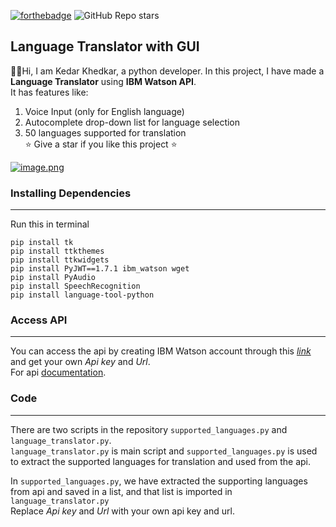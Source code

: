 [![forthebadge](https://forthebadge.com/images/badges/made-with-python.svg)](https://forthebadge.com) <img alt="GitHub Repo stars" src="https://img.shields.io/github/stars/Kedar-Khedkar/Language-Translator-?style=for-the-badge">

## Language Translator with GUI

🙋‍♂️Hi, I am Kedar Khedkar, a python developer.
In this project, I have made a **Language Translator** using **IBM Watson API**.<br>
It has features like:<br>
1. Voice Input (only for English language)
2. Autocomplete drop-down list for language selection
3. 50 languages supported for translation <br>
⭐ Give a star if you like this project ⭐<br>

[![image.png](https://i.postimg.cc/3RCrSJNV/image.png)](https://postimg.cc/9R0jz2GY)
### Installing Dependencies
*********
Run this in terminal<br>

`pip install tk`<br>
`pip install ttkthemes`<br>
`pip install ttkwidgets`<br>
`pip install PyJWT==1.7.1 ibm_watson wget`<br>
`pip install PyAudio`<br>
`pip install SpeechRecognition`<br>
`pip install language-tool-python`<br>

### Access API
***********
You can access the api by creating IBM Watson account through this *[link](https://ibm.co/3vMLNJQ)* and get your own *Api key* and *Url*. <br>
For api [documentation](https://cloud.ibm.com/apidocs/language-translator?code=python#translate).

### Code
**********
There are two scripts in the repository `supported_languages.py` and `language_translator.py`.<br>
`language_translator.py` is main script and `supported_languages.py` is used to extract the supported languages for translation and used from the api.

In `supported_languages.py`, we have extracted the supporting languages from api and saved in a list, and that list is imported in `language_translator.py`<br>
Replace *Api key* and *Url* with your own api key and url.
